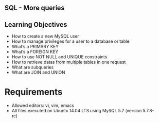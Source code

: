 ## SQL - More queries

## Learning Objectives

- How to create a new MySQL user
- How to manage privileges for a user to a database or table
- What’s a PRIMARY KEY
- What’s a FOREIGN KEY
- How to use NOT NULL and UNIQUE constraints
- How to retrieve datas from multiple tables in one request
- What are subqueries
- What are JOIN and UNION

# Requirements

- Allowed editors: vi, vim, emacs
- All files executed on Ubuntu 14.04 LTS using MySQL 5.7 (version 5.7.8-rc)
